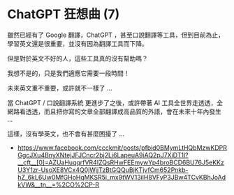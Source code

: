 ChatGPT 狂想曲 (7)
==============

雖然已經有了 Google 翻譯，ChatGPT ，甚至口說翻譯等工具，但到目前為止，學習英文還是很重要，並沒有因為翻譯工具而下降。

但是對於英文不好的人，這些工具真的沒有幫助嗎？

我想不是的，只是我們適應它需要一段時間！

未來英文重不重要，或許就不一樣了 ...

當 ChatGPT / 口說翻譯系統 更進步了之後，或許帶著 AI 工具全世界走透透，全網路看透透，而且把你寫的文章全部翻譯成高品質的外語，會在未來十年內發生 ...

這樣，沒有學英文，也不會有甚麼困擾了 ...

* https://www.facebook.com/ccckmit/posts/pfbid0BMymLtHQbMzwKDPRGgcJXu4BnyXNtejJFJCncr2bj2Li6LapeuA9iAQ2pJ7XiDT1l?__cft__[0]=AZUaHuqqrfVR4IZQsRHwFEEmywYp4broBCD6BU76J5eKKzU3Y1zr-UsoXE8VCx4Q0jWjjTzBtGQQuBjKTjvfCm652Pnkb-hZ_6kL6Uw0MfGHoHqMKSR5i_mx9tWV13ilH8VFyP3JBw4TCvKBhJoAdkVW&__tn__=%2CO%2CP-R
